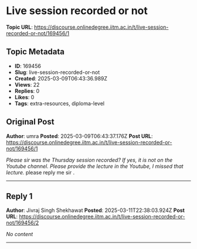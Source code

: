 # Live session recorded or not

**Topic URL**: https://discourse.onlinedegree.iitm.ac.in/t/live-session-recorded-or-not/169456/1

## Topic Metadata
- **ID**: 169456
- **Slug**: live-session-recorded-or-not
- **Created**: 2025-03-09T06:43:36.989Z
- **Views**: 22
- **Replies**: 0
- **Likes**: 0
- **Tags**: extra-resources, diploma-level

## Original Post
**Author**: umra
**Posted**: 2025-03-09T06:43:37.176Z
**Post URL**: https://discourse.onlinedegree.iitm.ac.in/t/live-session-recorded-or-not/169456/1

*Please sir was the Thursday session recorded? If yes, it is not on the Youtube channel. Please provide the lecture in the Youtube, I missed that lecture.* please reply me sir .

---

## Reply 1
**Author**: Jivraj Singh Shekhawat
**Posted**: 2025-03-11T22:38:03.924Z
**Post URL**: https://discourse.onlinedegree.iitm.ac.in/t/live-session-recorded-or-not/169456/2

*No content*

---

